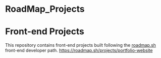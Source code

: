 # RoadMap_Projects
# Front-end Projects 

This repository contains front-end projects built following the [roadmap.sh]([https://roadmap.sh/](https://roadmap.sh/projects/basic-html-website)) front-end developer path.
https://roadmap.sh/projects/portfolio-website
